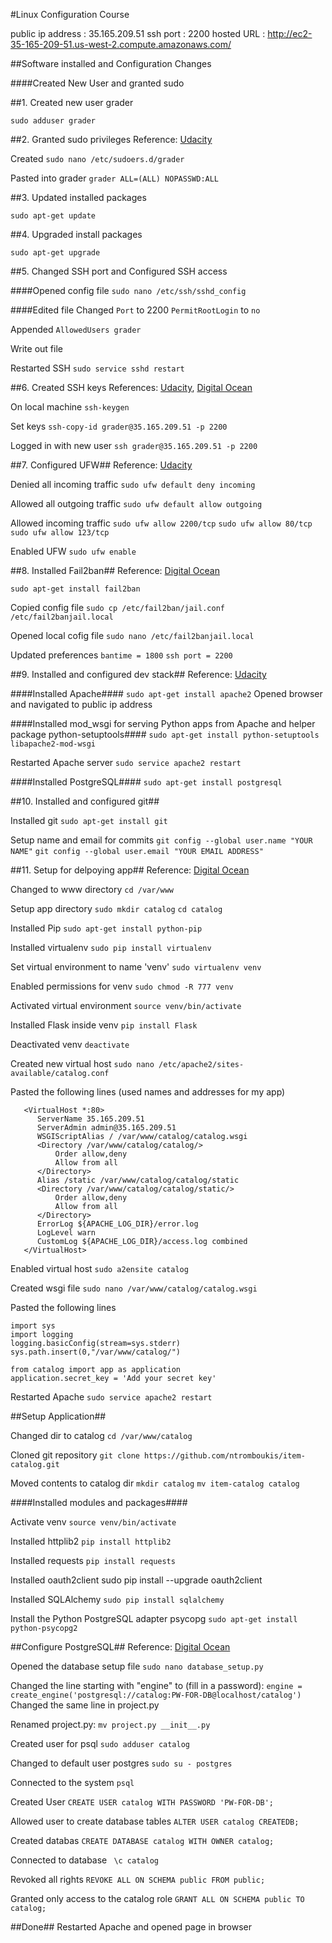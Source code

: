 #Linux Configuration Course

public ip address   : 35.165.209.51
ssh port            : 2200
hosted URL          : http://ec2-35-165-209-51.us-west-2.compute.amazonaws.com/


##Software installed and Configuration Changes

####Created New User and granted sudo

##1. Created new user grader

```sudo adduser grader```


##2. Granted sudo privileges
Reference: [Udacity](https://classroom.udacity.com/nanodegrees/nd004/parts/00413454014/modules/357367901175461/lessons/4331066009/concepts/48010894710923#)

Created
```sudo nano /etc/sudoers.d/grader```

Pasted into grader
```grader ALL=(ALL) NOPASSWD:ALL```


##3. Updated installed packages

```sudo apt-get update```


##4. Upgraded install packages

```sudo apt-get upgrade```


##5. Changed SSH port and Configured SSH access

####Opened config file
```sudo nano /etc/ssh/sshd_config```

####Edited file
Changed
```Port``` to 2200
```PermitRootLogin``` to ```no```

Appended ```AllowedUsers grader```

Write out file

Restarted SSH
```sudo service sshd restart```


##6. Created SSH keys
References: [Udacity](https://classroom.udacity.com/nanodegrees/nd004/parts/00413454014/modules/357367901175461/lessons/4331066009/concepts/48010894770923#), [Digital Ocean](https://www.digitalocean.com/community/tutorials/how-to-configure-ssh-key-based-authentication-on-a-linux-server)

On local machine
```ssh-keygen```

Set keys
```ssh-copy-id grader@35.165.209.51 -p 2200```

Logged in with new user
```ssh grader@35.165.209.51 -p 2200```


##7. Configured UFW##
Reference: [Udacity](https://classroom.udacity.com/nanodegrees/nd004/parts/00413454014/modules/357367901175461/lessons/4331066009/concepts/48010894990923#)

Denied all incoming traffic
```sudo ufw default deny incoming```

Allowed all outgoing traffic
```sudo ufw default allow outgoing```

Allowed incoming traffic
```sudo ufw allow 2200/tcp```
```sudo ufw allow 80/tcp```
```sudo ufw allow 123/tcp```

Enabled UFW
```sudo ufw enable```


##8. Installed Fail2ban##
Reference: [Digital Ocean](https://www.digitalocean.com/community/tutorials/how-to-protect-ssh-with-fail2ban-on-ubuntu-14-04)

```sudo apt-get install fail2ban```

Copied config file
```sudo cp /etc/fail2ban/jail.conf /etc/fail2banjail.local```

Opened local cofig file
```sudo nano /etc/fail2banjail.local```

Updated preferences
```bantime = 1800```
```ssh port = 2200```


##9. Installed and configured dev stack##
Reference: [Udacity](http://blog.udacity.com/2015/03/step-by-step-guide-install-lamp-linux-apache-mysql-python-ubuntu.html)

####Installed Apache####
```sudo apt-get install apache2```
Opened browser and navigated to public ip address

####Installed mod_wsgi for serving Python apps from Apache and helper package python-setuptools####
```sudo apt-get install python-setuptools libapache2-mod-wsgi```

Restarted Apache server
```sudo service apache2 restart```

####Installed PostgreSQL####
```sudo apt-get install postgresql```


##10. Installed and configured git##

Installed git
```sudo apt-get install git```

Setup name and email for commits
```git config --global user.name "YOUR NAME"```
```git config --global user.email "YOUR EMAIL ADDRESS"```


##11. Setup for delpoying app##
Reference: [Digital Ocean](https://www.digitalocean.com/community/tutorials/how-to-deploy-a-flask-application-on-an-ubuntu-vps)

Changed to www directory
```cd /var/www```

Setup app directory
```sudo mkdir catalog```
```cd catalog```

Installed Pip
```sudo apt-get install python-pip```

Installed virtualenv
```sudo pip install virtualenv```

Set virtual environment to name 'venv'
```sudo virtualenv venv```

Enabled permissions for venv
```sudo chmod -R 777 venv```

Activated virtual environment
```source venv/bin/activate```

Installed Flask inside venv
```pip install Flask```

Deactivated venv
```deactivate```

Created new virtual host
```sudo nano /etc/apache2/sites-available/catalog.conf```

Pasted the following lines (used names and addresses for my app)
```
   <VirtualHost *:80>
      ServerName 35.165.209.51
      ServerAdmin admin@35.165.209.51
      WSGIScriptAlias / /var/www/catalog/catalog.wsgi
      <Directory /var/www/catalog/catalog/>
          Order allow,deny
          Allow from all
      </Directory>
      Alias /static /var/www/catalog/catalog/static
      <Directory /var/www/catalog/catalog/static/>
          Order allow,deny
          Allow from all
      </Directory>
      ErrorLog ${APACHE_LOG_DIR}/error.log
      LogLevel warn
      CustomLog ${APACHE_LOG_DIR}/access.log combined
   </VirtualHost>
```

Enabled virtual host
```sudo a2ensite catalog```

Created wsgi file
```sudo nano /var/www/catalog/catalog.wsgi```

Pasted the following lines
```
import sys
import logging
logging.basicConfig(stream=sys.stderr)
sys.path.insert(0,"/var/www/catalog/")

from catalog import app as application
application.secret_key = 'Add your secret key'
```

Restarted Apache
```sudo service apache2 restart```

##Setup Application##

Changed dir to catalog
```cd /var/www/catalog```

Cloned git repository
```git clone https://github.com/ntromboukis/item-catalog.git```

Moved contents to catalog dir
```mkdir catalog```
```mv item-catalog catalog```

####Installed modules and packages####

Activate venv
```source venv/bin/activate```

Installed httplib2
```pip install httplib2```

Installed requests
```pip install requests```

Installed oauth2client
sudo pip install --upgrade oauth2client

Installed SQLAlchemy
```sudo pip install sqlalchemy```

Install the Python PostgreSQL adapter psycopg
```sudo apt-get install python-psycopg2```

##Configure PostgreSQL##
Reference: [Digital Ocean](https://www.digitalocean.com/community/tutorials/how-to-secure-postgresql-on-an-ubuntu-vps)

Opened the database setup file
```sudo nano database_setup.py```

Changed the line starting with "engine" to (fill in a password):
```engine = create_engine('postgresql://catalog:PW-FOR-DB@localhost/catalog')```
Changed the same line in project.py

Renamed project.py:
```mv project.py __init__.py```

Created user for psql
```sudo adduser catalog```

Changed to default user postgres
```sudo su - postgres```

Connected to the system
```psql```

Created User
```CREATE USER catalog WITH PASSWORD 'PW-FOR-DB';```

Allowed user to create database tables
```ALTER USER catalog CREATEDB;```

Created databas
```CREATE DATABASE catalog WITH OWNER catalog;```

Connected to database
``` \c catalog```

Revoked all rights
```REVOKE ALL ON SCHEMA public FROM public;```

Granted only access to the catalog role
```GRANT ALL ON SCHEMA public TO catalog;```

##Done##
Restarted Apache and opened page in browser